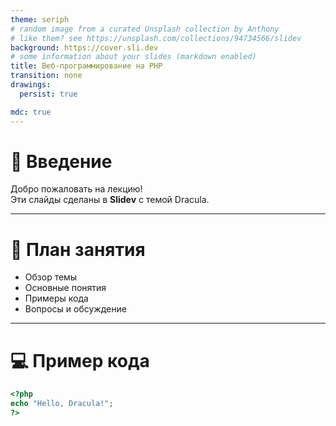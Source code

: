 ```yaml
---
theme: seriph
# random image from a curated Unsplash collection by Anthony
# like them? see https://unsplash.com/collections/94734566/slidev
background: https://cover.sli.dev
# some information about your slides (markdown enabled)
title: Веб-программирование на PHP
transition: none
drawings:
  persist: true

mdc: true
---
```


# 👋 Введение

Добро пожаловать на лекцию!  
Эти слайды сделаны в **Slidev** с темой Dracula.

---

# 📖 План занятия

- Обзор темы  
- Основные понятия  
- Примеры кода  
- Вопросы и обсуждение  

---

# 💻 Пример кода

```php
<?php
echo "Hello, Dracula!";
?>
